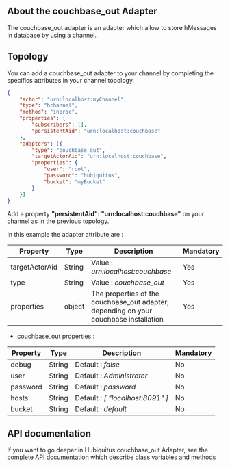 ## About the couchbase_out Adapter

The couchbase_out adapter is an adapter which allow to store hMessages in database by using a channel.

## Topology

You can add a couchbase_out adapter to your channel by completing the specifics attributes in your channel topology.

```json
{
    "actor": "urn:localhost:myChannel",
    "type": "hchannel",
    "method": "inproc",
    "properties": {
        "subscribers": [],
        "persistentAid": "urn:localhost:couchbase"
    },
    "adapters": [{
        "type": "couchbase_out",
        "targetActorAid": "urn:localhost:couchbase",
        "properties": {
            "user": "root",
            "password": "hubiquitus",
            "bucket": "myBucket"
        }
    }]
}
```
Add a property <b>"persistentAid": "urn:localhost:couchbase"</b> on your channel as in the previous topology.

In this example the adapter attribute are :

<table>
    <thead>
    <tr>
        <th>Property</th>
        <th>Type</th>
        <th>Description</th>
        <th>Mandatory</th>
    </tr>
    </thead>
    <tbody>
    <tr>
        <td>targetActorAid</td>
        <td>String</td>
        <td>Value : <em>urn:localhost:couchbase</em></td>
        <td>Yes</td>
    </tr>
    <tr>
        <td>type</td>
        <td>String</td>
        <td>Value : <em>couchbase_out</em></td>
        <td>Yes</td>
    </tr>
    <tr>
        <td>properties</td>
        <td>object</td>
        <td>
            The properties of the couchbase_out adapter, depending on your couchbase installation
        </td>
        <td>Yes</td>
    </tr>
    </tbody>
</table>

* couchbase_out properties :

<table>
    <thead>
    <tr>
        <th>Property</th>
        <th>Type</th>
        <th>Description</th>
        <th>Mandatory</th>
    </tr>
    </thead>
    <tbody>
    <tr>
        <td>debug</td>
        <td>String</td>
        <td>Default : <em>false</em></td>
        <td>No</td>
    </tr>
    <tr>
        <td>user</td>
        <td>String</td>
        <td>Default : <em>Administrator</em></td>
        <td>No</td>
    </tr>
    <tr>
        <td>password</td>
        <td>String</td>
        <td>Default : <em>password</em></td>
        <td>No</td>
    </tr>
    <tr>
        <td>hosts</td>
        <td>String</td>
        <td>Default : <em>[ "localhost:8091" ]</em></td>
        <td>No</td>
    </tr>
    <tr>
        <td>bucket</td>
        <td>String</td>
        <td>Default : <em>default</em></td>
        <td>No</td>
    </tr>
    </tbody>
</table>

## API documentation

If you want to go deeper in Hubiquitus couchbase_out Adapter, see the complete [API documentation](http://coffeedoc.info/github/hubiquitus/hubiquitus/master/) which describe class variables and methods



